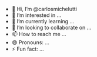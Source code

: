 - 👋 Hi, I’m @carlosmichelutti
- 👀 I’m interested in ...
- 🌱 I’m currently learning ...
- 💞️ I’m looking to collaborate on ...
- 📫 How to reach me ...
- 😄 Pronouns: ...
- ⚡ Fun fact: ...

<!---
carlosmichelutti/carlosmichelutti is a ✨ special ✨ repository because its `README.md` (this file) appears on your GitHub profile.
You can click the Preview link to take a look at your changes.
--->
